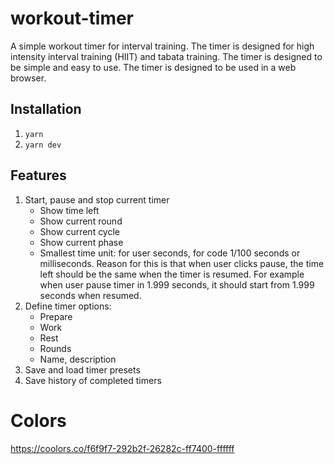 # workout-timer
A simple workout timer for interval training. The timer is designed for high intensity interval training (HIIT) and tabata training. The timer is designed to be simple and easy to use. The timer is designed to be used in a web browser.

## Installation
1. `yarn`
2. `yarn dev`

## Features
1. Start, pause and stop current timer
    - Show time left
    - Show current round
    - Show current cycle
    - Show current phase
    - Smallest time unit: for user seconds, for code 1/100 seconds or milliseconds. Reason for this is that when user clicks pause, the time left should be the same when the timer is resumed. For example when user pause timer in 1.999 seconds, it should start from 1.999 seconds when resumed.
2. Define timer options:
    - Prepare
    - Work
    - Rest
    - Rounds
    - Name, description
3. Save and load timer presets
4. Save history of completed timers

# Colors
https://coolors.co/f6f9f7-292b2f-26282c-ff7400-ffffff
